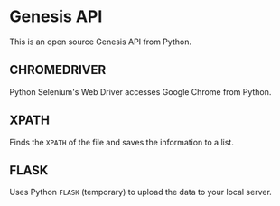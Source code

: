 # Genesis API

This is an open source Genesis API from Python.

## CHROMEDRIVER

Python Selenium's Web Driver accesses Google Chrome from Python.


## XPATH

Finds the ```XPATH``` of the file and saves the information to a list.


## FLASK

Uses Python ```FLASK``` (temporary) to upload the data to your local server.
